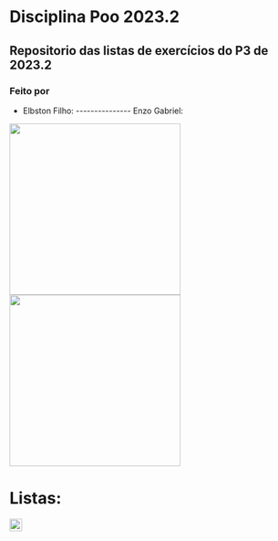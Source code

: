 # Disciplina Poo 2023.2
## Repositorio das listas de exercícios do P3 de 2023.2

### Feito por
- Elbston Filho:  --------------- Enzo Gabriel:

<div style="display: flex; justify-content: space-between;">
    <div style="flex: 1;">
        <img height="300m" src="https://raw.githubusercontent.com/gist/Elbston/1540ed68485c9eb2d16c96418bc75a1e/raw/d8a6feb2d0f87427a68fc3f8228502e1b56a993f/Elbstonft.svg"/>
       <img height="300m" src="https://raw.githubusercontent.com/gist/ManoKondz/1f50678ad709be49a8a875a09fce6a10/raw/0f79303d7c9a81c1f9e30ba5bc37a3360fe6a65c/GitHubCardBlue.svg"/>
    </div>
</div>

# Listas: 
<kbd>[<img title="1" alt="1" src="https://raw.githubusercontent.com/gist/Elbston/2d9c8b9b44e4eca7a5d00070e8c7a9d1/raw/66ca9e51f56e37dc140575375060bc3535fb938f/1.svg" width="22">](Lista01)</kbd>


